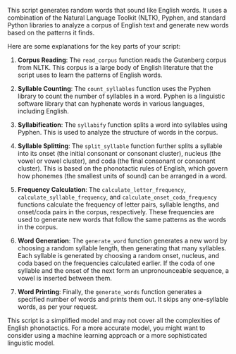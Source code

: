 This script generates random words that sound like English words. It uses a combination of the Natural Language Toolkit (NLTK), Pyphen, and standard Python libraries to analyze a corpus of English text and generate new words based on the patterns it finds.

Here are some explanations for the key parts of your script:

1. **Corpus Reading**: The `read_corpus` function reads the Gutenberg corpus from NLTK. This corpus is a large body of English literature that the script uses to learn the patterns of English words.

2. **Syllable Counting**: The `count_syllables` function uses the Pyphen library to count the number of syllables in a word. Pyphen is a linguistic software library that can hyphenate words in various languages, including English.

3. **Syllabification**: The `syllabify` function splits a word into syllables using Pyphen. This is used to analyze the structure of words in the corpus.

4. **Syllable Splitting**: The `split_syllable` function further splits a syllable into its onset (the initial consonant or consonant cluster), nucleus (the vowel or vowel cluster), and coda (the final consonant or consonant cluster). This is based on the phonotactic rules of English, which govern how phonemes (the smallest units of sound) can be arranged in a word.

5. **Frequency Calculation**: The `calculate_letter_frequency`, `calculate_syllable_frequency`, and `calculate_onset_coda_frequency` functions calculate the frequency of letter pairs, syllable lengths, and onset/coda pairs in the corpus, respectively. These frequencies are used to generate new words that follow the same patterns as the words in the corpus.

6. **Word Generation**: The `generate_word` function generates a new word by choosing a random syllable length, then generating that many syllables. Each syllable is generated by choosing a random onset, nucleus, and coda based on the frequencies calculated earlier. If the coda of one syllable and the onset of the next form an unpronounceable sequence, a vowel is inserted between them.

7. **Word Printing**: Finally, the `generate_words` function generates a specified number of words and prints them out. It skips any one-syllable words, as per your request.

This script is a simplified model and may not cover all the complexities of English phonotactics. For a more accurate model, you might want to consider using a machine learning approach or a more sophisticated linguistic model.
